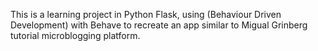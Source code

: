 This is a learning project in Python Flask, using (Behaviour Driven Development) with Behave to recreate an app similar to Migual Grinberg tutorial microblogging platform.